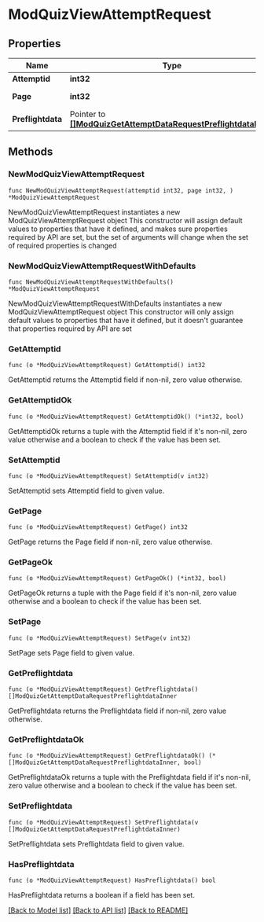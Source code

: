 # ModQuizViewAttemptRequest

## Properties

Name | Type | Description | Notes
------------ | ------------- | ------------- | -------------
**Attemptid** | **int32** | attempt id | 
**Page** | **int32** | page number | 
**Preflightdata** | Pointer to [**[]ModQuizGetAttemptDataRequestPreflightdataInner**](ModQuizGetAttemptDataRequestPreflightdataInner.md) |  | [optional] 

## Methods

### NewModQuizViewAttemptRequest

`func NewModQuizViewAttemptRequest(attemptid int32, page int32, ) *ModQuizViewAttemptRequest`

NewModQuizViewAttemptRequest instantiates a new ModQuizViewAttemptRequest object
This constructor will assign default values to properties that have it defined,
and makes sure properties required by API are set, but the set of arguments
will change when the set of required properties is changed

### NewModQuizViewAttemptRequestWithDefaults

`func NewModQuizViewAttemptRequestWithDefaults() *ModQuizViewAttemptRequest`

NewModQuizViewAttemptRequestWithDefaults instantiates a new ModQuizViewAttemptRequest object
This constructor will only assign default values to properties that have it defined,
but it doesn't guarantee that properties required by API are set

### GetAttemptid

`func (o *ModQuizViewAttemptRequest) GetAttemptid() int32`

GetAttemptid returns the Attemptid field if non-nil, zero value otherwise.

### GetAttemptidOk

`func (o *ModQuizViewAttemptRequest) GetAttemptidOk() (*int32, bool)`

GetAttemptidOk returns a tuple with the Attemptid field if it's non-nil, zero value otherwise
and a boolean to check if the value has been set.

### SetAttemptid

`func (o *ModQuizViewAttemptRequest) SetAttemptid(v int32)`

SetAttemptid sets Attemptid field to given value.


### GetPage

`func (o *ModQuizViewAttemptRequest) GetPage() int32`

GetPage returns the Page field if non-nil, zero value otherwise.

### GetPageOk

`func (o *ModQuizViewAttemptRequest) GetPageOk() (*int32, bool)`

GetPageOk returns a tuple with the Page field if it's non-nil, zero value otherwise
and a boolean to check if the value has been set.

### SetPage

`func (o *ModQuizViewAttemptRequest) SetPage(v int32)`

SetPage sets Page field to given value.


### GetPreflightdata

`func (o *ModQuizViewAttemptRequest) GetPreflightdata() []ModQuizGetAttemptDataRequestPreflightdataInner`

GetPreflightdata returns the Preflightdata field if non-nil, zero value otherwise.

### GetPreflightdataOk

`func (o *ModQuizViewAttemptRequest) GetPreflightdataOk() (*[]ModQuizGetAttemptDataRequestPreflightdataInner, bool)`

GetPreflightdataOk returns a tuple with the Preflightdata field if it's non-nil, zero value otherwise
and a boolean to check if the value has been set.

### SetPreflightdata

`func (o *ModQuizViewAttemptRequest) SetPreflightdata(v []ModQuizGetAttemptDataRequestPreflightdataInner)`

SetPreflightdata sets Preflightdata field to given value.

### HasPreflightdata

`func (o *ModQuizViewAttemptRequest) HasPreflightdata() bool`

HasPreflightdata returns a boolean if a field has been set.


[[Back to Model list]](../README.md#documentation-for-models) [[Back to API list]](../README.md#documentation-for-api-endpoints) [[Back to README]](../README.md)


